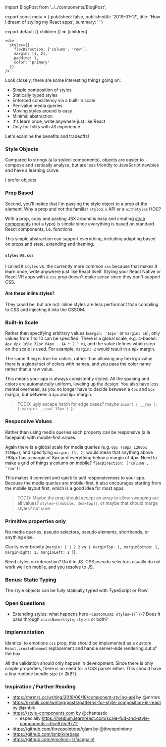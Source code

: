 import BlogPost from '../../components/BlogPost';

export const meta = {
  published: false,
  publishedAt: '2019-01-17',
  title: 'How I dream of styling my React apps',
  summary: ''
}

export default ({ children }) => <BlogPost meta={meta}>{children}</BlogPost>

```JS
<div
  styles={{
    flexDirection: ['column', 'row'],
    margin: [1, 2],
    padding: 1,
    color: 'primary'
  }}
/>
```

Look closely, there are some interesting things going on:

- Simple composition of styles
- Statically typed styles
- Enforced consistency via a built-in scale
- Per-value media queries
- Moving styles around is easy
- Minimal abstraction
- It's learn once, write anywhere just like React
- Only for folks with JS experience

Let's examine the benefits and tradeoffs!

### Style Objects

Compared to strings (a la styled-components), objects are easier to compose and statically analyse, but are less friendly to JavaScript newbies and have a learning curve.

I prefer objects.

### Prop Based

Second, you'll notice that I'm passing the style object to a prop of the element. Why a prop and not the familiar `styled.x` API or a `withStyles` HOC? 

With a prop, copy and pasting JSX around is easy and creating [style components](http://style-components.com) (not a typo) is simple since everything is based on standard React components, i.e. functions.

This simple abstraction can support everything, including adapting based on props and state, extending and theming.

#### `styles` vs. `css`

I called it `styles` vs. the currently more common `css` because that makes it learn once, write anywhere just like React itself. Styling your React Native or React VR apps with a `css` prop doesn't make sense since they don't support CSS.

#### Are these inline styles?

They could be, but are not. Inline styles are less performant than compiling to CSS and injecting it into the CSSOM.

### Built-in Scale

Rather than specifying arbitrary values (`margin: '16px'` or `margin: 16`), only values from 1 to 10 can be specified. There is a global scale, e.g. 4-based: `4px 8px 16px 32px 64px...` (`4 * 2 ^ n`), and the value defines which step on the scale is used. For example, `margin: 2` would result in a `8px` margin.

The same thing is true for colors, rather than allowing any hex/rgb value there is a global set of colors with names, and you pass the color name rather than a raw value.

This means your app is always consistently styled. All the spacing and colors are automatically uniform, leveling up the design. You also have less mental overhead, as you no longer have to decide between a `4px` and `5px` margin, but between a `4px` and `8px` margin.

> TODO: ugly escape hatch for edge cases? maybe `import { __raw }; { margin: __raw('13px') };`

### Responsive Values

Rather than using media queries each property can be responsive (a la facepaint) with mobile-first values.

Again there is a global scale for media queries (e.g. `0px 768px 1200px 2400px`), and specifying `margin: [1, 2]` would mean that anything above 768px has a margin of 8px and everything below a margin of 4px. Need to make a grid of things a column on mobile? `flexDirection: ['column', 'row']`!

This makes it convient and quick to add responsiveness to your app. Because the media queries are mobile-first, it also encourages starting from the mobile layout first, which is a good idea for most apps.

> TODO: Maybe the prop should accept an array to allow swapping out all values? `styles={[mobile, desktop]}`, or maybe that should merge styles? not sure

### Primitive properties only

No media queries, pseudo selectors, pseudo elements, shorthands, or anything else. 

Clarity over brevity (`margin: 1 1 2 2` vs. `{ marginTop: 1, marginBottom: 2, marginRight: 1, marginLeft: 2 }`). 

Need styles on interaction? Do it in JS. CSS pseudo selectors usually do not work well on mobile, and you resolve to JS.

### Bonus: Static Typing

The style objects can be fully statically typed with TypeScript or Flow! 

### Open Questions

- Extending styles: what happens here `<CustomComp styles={{}}>`? Does it pass through `className/style`, `styles` or both?

### Implementation

Identical to emotions `css` prop, this should be implemented as a custom `React.createElement` replacement and handle server-side rendering out of the box.

All the validation should only happen in development. Since there is only simple properties, there is no need for a CSS parser either. This should have a tiny runtime bundle size (< 2kB?).
 
### Inspiration / Further Reading

- https://mrmrs.cc/writing/2018/06/18/component-styling-api by @mrmrs
- https://jxnblk.com/writing/posts/patterns-for-style-composition-in-react by @jxnblk
- https://style-components.com by @chantastic
  - especially https://medium.learnreact.com/scale-fud-and-style-components-c0ce87ec9772
- https://github.com/threepointone/glam by @threepointone
- https://github.com/jxnblk/rebass
- https://github.com/emotion-js/facepaint